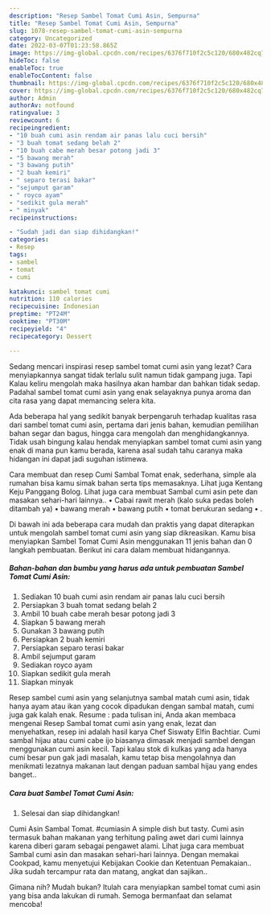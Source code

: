 ```yaml
---
description: "Resep Sambel Tomat Cumi Asin, Sempurna"
title: "Resep Sambel Tomat Cumi Asin, Sempurna"
slug: 1078-resep-sambel-tomat-cumi-asin-sempurna
category: Uncategorized
date: 2022-03-07T01:23:58.865Z
image: https://img-global.cpcdn.com/recipes/6376f710f2c5c120/680x482cq70/sambel-tomat-cumi-asin-foto-resep-utama.jpg
hideToc: false
enableToc: true
enableTocContent: false
thumbnail: https://img-global.cpcdn.com/recipes/6376f710f2c5c120/680x482cq70/sambel-tomat-cumi-asin-foto-resep-utama.jpg
cover: https://img-global.cpcdn.com/recipes/6376f710f2c5c120/680x482cq70/sambel-tomat-cumi-asin-foto-resep-utama.jpg
author: Admin
authorAv: notfound
ratingvalue: 3
reviewcount: 6
recipeingredient:
- "10 buah cumi asin rendam air panas lalu cuci bersih"
- "3 buah tomat sedang belah 2"
- "10 buah cabe merah besar potong jadi 3"
- "5 bawang merah"
- "3 bawang putih"
- "2 buah kemiri"
- " separo terasi bakar"
- "sejumput garam"
- " royco ayam"
- "sedikit gula merah"
- " minyak"
recipeinstructions:

- "Sudah jadi dan siap dihidangkan!"
categories:
- Resep
tags:
- sambel
- tomat
- cumi

katakunci: sambel tomat cumi 
nutrition: 110 calories
recipecuisine: Indonesian
preptime: "PT24M"
cooktime: "PT30M"
recipeyield: "4"
recipecategory: Dessert

---
```



Sedang mencari inspirasi resep sambel tomat cumi asin yang lezat? Cara menyiapkannya sangat tidak terlalu sulit namun tidak gampang juga. Tapi Kalau keliru mengolah maka hasilnya akan hambar dan bahkan tidak sedap. Padahal sambel tomat cumi asin yang enak selayaknya punya aroma dan cita rasa yang dapat memancing selera kita.


Ada beberapa hal yang sedikit banyak berpengaruh terhadap kualitas rasa dari sambel tomat cumi asin, pertama dari jenis bahan, kemudian pemilihan bahan segar dan bagus, hingga cara mengolah dan menghidangkannya. Tidak usah bingung kalau hendak menyiapkan sambel tomat cumi asin yang enak di mana pun kamu berada, karena asal sudah tahu caranya maka hidangan ini dapat jadi suguhan istimewa.

Cara membuat dan resep Cumi Sambal Tomat enak, sederhana, simple ala rumahan bisa kamu simak bahan serta tips memasaknya. Lihat juga Kentang Keju Panggang Bolog. Lihat juga cara membuat Sambal cumi asin pete dan masakan sehari-hari lainnya.. • Cabai rawit merah (kalo suka pedas boleh ditambah ya) • bawang merah • bawang putih • tomat berukuran sedang • .


Di bawah ini ada beberapa cara mudah dan praktis yang dapat diterapkan untuk mengolah sambel tomat cumi asin yang siap dikreasikan. Kamu bisa menyiapkan Sambel Tomat Cumi Asin menggunakan 11 jenis bahan dan 0 langkah pembuatan. Berikut ini cara dalam membuat hidangannya.

<!--inarticleads1-->

##### Bahan-bahan dan bumbu yang harus ada untuk pembuatan Sambel Tomat Cumi Asin:

1. Sediakan 10 buah cumi asin rendam air panas lalu cuci bersih
1. Persiapkan 3 buah tomat sedang belah 2
1. Ambil 10 buah cabe merah besar potong jadi 3
1. Siapkan 5 bawang merah
1. Gunakan 3 bawang putih
1. Persiapkan 2 buah kemiri
1. Persiapkan  separo terasi bakar
1. Ambil sejumput garam
1. Sediakan  royco ayam
1. Siapkan sedikit gula merah
1. Siapkan  minyak


Resep sambel cumi asin yang selanjutnya sambal matah cumi asin, tidak hanya ayam atau ikan yang cocok dipadukan dengan sambal matah, cumi juga gak kalah enak. Resume : pada tulisan ini, Anda akan membaca mengenai Resep Sambal tomat cumi asin yang enak, lezat dan menyehatkan, resep ini adalah hasil karya Chef Siswaty Elfin Bachtiar. Cumi sambal hijau atau cumi cabe ijo biasanya dimasak menjadi sambel dengan menggunakan cumi asin kecil. Tapi kalau stok di kulkas yang ada hanya cumi besar pun gak jadi masalah, kamu tetap bisa mengolahnya dan menikmati lezatnya makanan laut dengan paduan sambal hijau yang endes banget.. 

<!--inarticleads2-->

##### Cara buat Sambel Tomat Cumi Asin:


1. Selesai dan siap dihidangkan!

Cumi Asin Sambal Tomat. #cumiasin A simple dish but tasty. Cumi asin termasuk bahan makanan yang terhitung paling awet dari cumi lainnya karena diberi garam sebagai pengawet alami. Lihat juga cara membuat Sambal cumi asin dan masakan sehari-hari lainnya. Dengan memakai Cookpad, kamu menyetujui Kebijakan Cookie dan Ketentuan Pemakaian.. Jika sudah tercampur rata dan matang, angkat dan sajikan.. 

Gimana nih? Mudah bukan? Itulah cara menyiapkan sambel tomat cumi asin yang bisa anda lakukan di rumah. Semoga bermanfaat dan selamat mencoba!
